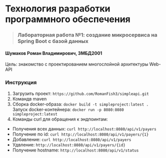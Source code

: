 # Технология разработки программного обеспечения
> ### Лабораторная работа №1: создание микросервиса на Spring Boot с базой данных
#### Шумаков Роман Владимирович, 3МБД2001
Цель: знакомство с проектированием многослойной архитектуры Web-API
### Инструкция
1. Загрузить проект: `https://github.com/RomanFish3/simpleapi.git`
2. Командв maven
3. Сборка docker-образа: `docker build -t simpleproject:latest . `
   Запуск docker-контейнера: `docker run -p 8080:8080 simpleproject:latest`
4. Команды curl для обращения к эндпоинтам:

  - Получения всех данных: `curl http://localhost:8080/api/v1/payers`
  - Получение по id: `curl http://localhost:8080/api/v1/payers/{1}`
  - Добавление: `curl http://localhost:8080/api/v1/payers`
  - Удвление: `http://localhost:8080/api/v1/payers/{id}`
  - Получение hostname: `http://localhost:8080/api/v1/status`
 
